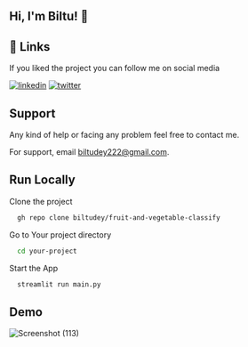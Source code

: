 
## Hi, I'm Biltu! 👋



## 🔗 Links

If you liked the project you can follow me on social media

[![linkedin](https://img.shields.io/badge/linkedin-0A66C2?style=for-the-badge&logo=linkedin&logoColor=white)](https://www.linkedin.com/in/BiltuDey/)
[![twitter](https://img.shields.io/badge/twitter-1DA1F2?style=for-the-badge&logo=twitter&logoColor=white)](https://twitter.com/CallmeBiltu)



## Support
Any kind of help or facing any problem feel free to contact me.

For support, email biltudey222@gmail.com.


## Run Locally

Clone the project


```bash
  gh repo clone biltudey/fruit-and-vegetable-classify

```

Go to Your  project directory

```bash
  cd your-project
```

Start the App

```bash
  streamlit run main.py
```


## Demo
![Screenshot (113)](https://user-images.githubusercontent.com/94779899/206831068-e88e0bc3-9ee6-447e-b476-2421e759a29e.png)


